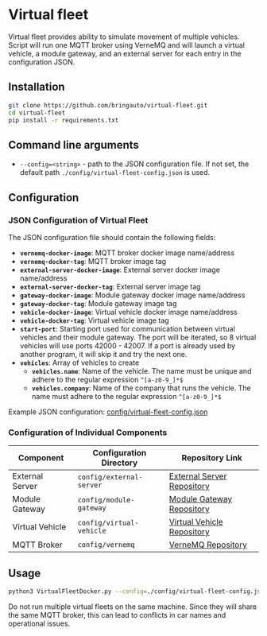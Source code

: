 # Virtual fleet

Virtual fleet provides ability to simulate movement of multiple vehicles. Script will run one MQTT broker using VerneMQ and will launch a virtual vehicle, a module gateway, and an external server for each entry in the configuration JSON.

## Installation

```bash
git clone https://github.com/bringauto/virtual-fleet.git
cd virtual-fleet
pip install -r requirements.txt
```

## Command line arguments

* `--config=<string>` - path to the JSON configuration file. If not set, the default path `./config/virtual-fleet-config.json` is used.

## Configuration

### JSON Configuration of Virtual Fleet

The JSON configuration file should contain the following fields:

* **`vernemq-docker-image`**: MQTT broker docker image name/address
* **`vernemq-docker-tag`**: MQTT broker image tag
* **`external-server-docker-image`**: External server docker image name/address
* **`external-server-docker-tag`**: External server image tag
* **`gateway-docker-image`**: Module gateway docker image name/address
* **`gateway-docker-tag`**: Module gateway image tag
* **`vehicle-docker-image`**: Virtual vehicle docker image name/address
* **`vehicle-docker-tag`**: Virtual vehicle image tag
* **`start-port`**: Starting port used for communication between virtual vehicles and their module gateway. The port will be iterated, so 8 virtual vehicles will use ports 42000 - 42007. If a port is already used by another program, it will skip it and try the next one.
* **`vehicles`**: Array of vehicles to create
  * **`vehicles.name`**: Name of the vehicle. The name must be unique and adhere to the regular expression `^[a-z0-9_]*$`
  * **`vehicles.company`**: Name of the company that runs the vehicle. The name must adhere to the regular expression `^[a-z0-9_]*$`

Example JSON configuration: [config/virtual-fleet-config.json](config/virtual-fleet-config.json)

### Configuration of Individual Components

| Component         | Configuration Directory    | Repository Link                                                               |
|-------------------|----------------------------|-------------------------------------------------------------------------------|
| External Server   | `config/external-server`   | [External Server Repository](https://github.com/bringauto/external-server)    |
| Module Gateway    | `config/module-gateway`    | [Module Gateway Repository](https://github.com/bringauto/module-gateway)      |
| Virtual Vehicle   | `config/virtual-vehicle`   | [Virtual Vehicle Repository](https://github.com/bringauto/virtual-vehicle)    |
| MQTT Broker       | `config/vernemq`           | [VerneMQ Repository](https://github.com/bringauto/vernemq)                    |

## Usage

```bash
python3 VirtualFleetDocker.py --config=./config/virtual-fleet-config.json
```

Do not run multiple virtual fleets on the same machine. Since they will share the same MQTT broker, this can lead to conflicts in car names and operational issues.
